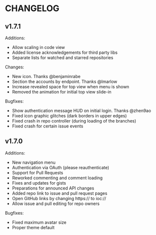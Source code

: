 # CHANGELOG

## v1.7.1

Additions:

* Allow scaling in code view
* Added license acknowledgements for third party libs
* Separate lists for watched and starred repositories

Changes:

* New icon. Thanks @benjaminrabe
* Section the accounts by endpoint. Thanks @lmarlow
* Increase revealed space for top view when menu is shown
* Removed the animation for initial top view slide-in

Bugfixes:

* Show authentication message HUD on initial login. Thanks @zhen9ao
* Fixed icon graphic glitches (dark borders in upper edges)
* Fixed crash in repo controller (during loading of the branches)
* Fixed crash for certain issue events

## v1.7.0

Additions:

* New navigation menu
* Authentication via OAuth (please reauthenticate)
* Support for Pull Requests
* Reworked commenting and comment loading
* Fixes and updates for gists
* Preparations for announced API changes
* Added repo link to issue and pull request pages
* Open GitHub links by changing https:// to ioc://
* Allow issue and pull editing for repo owners

Bugfixes:

* Fixed maximum avatar size
* Proper theme default
